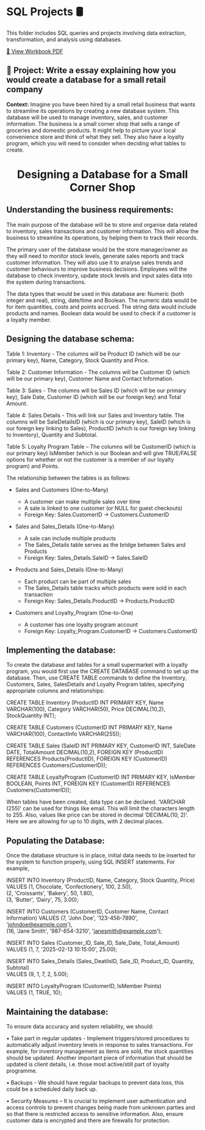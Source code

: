 # SQL Projects 🛢️

This folder includes SQL queries and projects involving data extraction, transformation, and analysis using databases.  

[📂 View Workbook PDF](https://github.com/amnah-b/Amnah-JustITPortfolio2025/blob/main/SQL_Projects/Data_Technician_Workbook_Week_3.pdf)

## 🔹 Project: Write a essay explaining how you would create a database for a small retail company  

**Context:** Imagine you have been hired by a small retail business that wants to streamline its operations by creating a new database system. This database will be used to manage inventory, sales, and customer information. The business is a small corner shop that sells a range of groceries and domestic products. It might help to picture your local convenience store and think of what they sell. They also have a loyalty program, which you will need to consider when deciding what tables to create.

<h1 align="center">Designing a Database for a Small Corner Shop</h1>  

## Understanding the business requirements: 

The main purpose of the database will be to store and organise data related to inventory, sales transactions and customer information. This will allow the business to streamline its operations, by helping them to track their records.  

The primary user of the database would be the store manager/owner as they will need to monitor stock levels, generate sales reports and track customer information. They will also use it to analyse sales trends and customer behaviours to improve business decisions. Employees will the database to check inventory, update stock levels and input sales data into the system during transactions. 

The data types that would be used in this database are: Numeric (both integer and real), string, date/time and Boolean. The numeric data would be for item quantities, costs and points accrued. The string data would include products and names. Boolean data would be used to check if a customer is a loyalty member.  


 
## Designing the database schema: 

Table 1: Inventory - The columns will be Product ID (which will be our primary key), Name, Category, Stock Quantity and Price. 

Table 2:  Customer Information - The columns will be Customer ID (which will be our primary key), Customer Name and Contact Information. 

Table 3: Sales - The columns will be Sales ID (which will be our primary key), Sale Date, Customer ID (which will be our foreign key) and Total Amount.  

Table 4: Sales Details - This will link our Sales and Inventory table. The columns will be SaleDetailsID (which is our primary key), SaleID (which is our foreign key linking to Sales), ProductID (which is our foreign key linking to Inventory), Quantity and Subtotal.  

Table 5: Loyalty Program Table – The columns will be CustomerID (which is our primary key) IsMember (which is our Boolean and will give TRUE/FALSE options for whether or not the customer is a member of our loyalty program) and Points.  

The relationship between the tables is as follows: 

- Sales and Customers (One-to-Many)
  - A customer can make multiple sales over time
  - A sale is linked to one customer (or NULL for guest checkouts)
  - Foreign Key: Sales.CustomerID → Customers.CustomerID
 
- Sales and Sales_Details (One-to-Many)
  - A sale can include multiple products
  - The Sales_Details table serves as the bridge between Sales and Products
  - Foreign Key: Sales_Details.SaleID → Sales.SaleID 

- Products and Sales_Details (One-to-Many)
   - Each product can be part of multiple sales
   - The Sales_Details table tracks which products were sold in each transaction
   - Foreign Key: Sales_Details.ProductID → Products.ProductID
 
- Customers and Loyalty_Program (One-to-One)
   - A customer has one loyalty program account
   - Foreign Key: Loyalty_Program.CustomerID → Customers.CustomerID 



## Implementing the database: 

To create the database and tables for a small supermarket with a loyalty program, you would first use the CREATE DATABASE command to set up the database. Then, use CREATE TABLE commands to define the Inventory, Customers, Sales, SalesDetails and Loyalty Program tables, specifying appropriate columns and relationships: 

CREATE TABLE Inventory (ProductID INT PRIMARY KEY, Name VARCHAR(100), Category VARCHAR(50), Price DECIMAL(10,2), StockQuantity INT); 

CREATE TABLE Customers (CustomerID INT PRIMARY KEY, Name VARCHAR(100), ContactInfo VARCHAR(255)); 

CREATE TABLE Sales (SaleID INT PRIMARY KEY, CustomerID INT, SaleDate DATE, TotalAmount DECIMAL(10,2), FOREIGN KEY (ProductID) REFERENCES Products(ProductID), FOREIGN KEY (CustomerID) REFERENCES Customers(CustomerID)); 

CREATE TABLE LoyaltyProgram (CustomerID INT PRIMARY KEY, IsMember BOOLEAN, Points INT, FOREIGN KEY (CustomerID) REFERENCES Customers(CustomerID));  


When tables have been created, data type can be declared. ‘VARCHAR (255)’ can be used for things like email. This will limit the characters length to 255. Also, values like price can be stored in decimal ‘DECIMAL(10, 2)’. Here we are allowing for up to 10 digits, with 2 decimal places. 



## Populating the Database: 

Once the database structure is in place, initial data needs to be inserted for the system to function properly, using SQL INSERT statements. For example, 

INSERT INTO Inventory (ProductID, Name, Category, Stock Quantity, Price)  
 VALUES (1, Chocolate, ‘Confectionery’, 100, 2.50),   
        (2, 'Croissants', 'Bakery', 50, 1.80),   
        (3, 'Butter', 'Dairy', 75, 3.00);   

INSERT INTO Customers (CustomerID, Customer Name, Contact Information) 
 VALUES (7, 'John Doe', '123-456-7890', 'johndoe@example.com'),   
        (16, 'Jane Smith', '987-654-3210', 'janesmith@example.com');    

INSERT INTO Sales (Customer_ID, Sale_ID, Sale_Date, Total_Amount)   
 VALUES (1, 7, '2025-02-13 10:15:00', 25.00);   

INSERT INTO Sales_Details (Sales_DeatilsID, Sale_ID, Product_ID, Quantity, Subtotal)   
 VALUES (9, 1, 7, 2, 5.00); 

INSERT INTO LoyaltyProgram (CustomerID, IsMember Points)  
 VALUES (1, TRUE, 10); 




## Maintaining the database: 

To ensure data accuracy and system reliability, we should:  

• Take part in regular updates - Implement triggers/stored procedures to automatically adjust inventory levels in response to sales transactions. For example, for inventory management as items are sold, the stock quantities should be updated. Another important piece of information that should be updated is client details, i.e. those most active/still part of loyalty programme. 

• Backups - We should have regular backups to prevent data loss, this could be a scheduled daily back up.  
 
• Security Measures – It is crucial to implement user authentication and access controls to prevent changes being made from unknown parties and so that there is restricted access to sensitive information. Also, ensure customer data is encrypted and there are firewalls for protection. 

